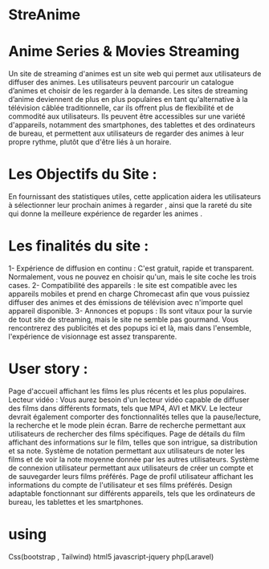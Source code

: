 # StreAnime

# Anime Series & Movies Streaming
  Un site de streaming d'animes est un site web qui permet aux utilisateurs de diffuser des animes. Les utilisateurs peuvent parcourir un catalogue d’animes et choisir de les regarder à la demande. Les sites de streaming d’anime deviennent de plus en plus populaires en tant qu'alternative à la télévision câblée traditionnelle, car ils offrent plus de flexibilité et de commodité aux utilisateurs. Ils peuvent être accessibles sur une variété d'appareils, notamment des smartphones, des tablettes et des ordinateurs de bureau, et permettent aux utilisateurs de regarder des animes à leur propre rythme, plutôt que d'être liés à un horaire.

# Les Objectifs du Site :
   En fournissant des statistiques utiles, cette application aidera les utilisateurs à sélectionner leur prochain animes à regarder , ainsi que la rareté du site qui donne la meilleure expérience de regarder les animes .


# Les finalités du site :

 1-  Expérience de diffusion en continu : C'est gratuit, rapide et transparent. Normalement, vous ne pouvez en choisir qu'un, mais le site coche les trois cases.
 2- Compatibilité des appareils : le site est compatible avec les appareils mobiles et prend en charge Chromecast afin que vous puissiez diffuser des animes et des émissions de télévision avec n'importe quel appareil disponible.
 3- Annonces et popups : Ils sont vitaux pour la survie de tout site de streaming, mais le site ne semble pas gourmand. Vous rencontrerez des publicités et des popups ici et là, mais dans l'ensemble, l'expérience de visionnage est assez transparente.




# User story :
Page d'accueil affichant les films les plus récents et les plus populaires. 
Lecteur vidéo : Vous aurez besoin d'un lecteur vidéo capable de diffuser des films dans différents formats, tels que MP4, AVI et MKV. Le lecteur devrait également comporter des fonctionnalités telles que la pause/lecture, la recherche et le mode plein écran. 
Barre de recherche permettant aux utilisateurs de rechercher des films spécifiques. 
Page de détails du film affichant des informations sur le film, telles que son intrigue, sa distribution et sa note. 
Système de notation permettant aux utilisateurs de noter les films et de voir la note moyenne donnée par les autres utilisateurs.
 Système de connexion utilisateur permettant aux utilisateurs de créer un compte et de sauvegarder leurs films préférés. 
Page de profil utilisateur affichant les informations du compte de l'utilisateur et ses films préférés. 
Design adaptable fonctionnant sur différents appareils, tels que les ordinateurs de bureau, les tablettes et les smartphones.

# using
Css(bootstrap , Tailwind)
html5
javascript-jquery
php(Laravel)


